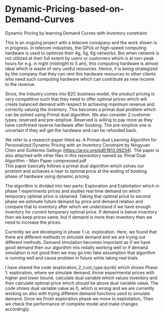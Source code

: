 # Dynamic-Pricing-based-on-Demand-Curves
Dynamic Pricing by learning Demand Curves with Inventory constraint

This is an ongoing project with a telecom comapany and the work shown is in progress. In telecom industries, the GPUs or high-speed computing hardware is used to optimize their 4g, 5g, 6g networks. But when network is not utilized at their full extent by users or customers which is at non-peak hours for e.g. in night (midnight to 5 am), this computing hardware is almost ideal which is waste of very useful resources. Hence, it is being strategized by the company that they can rent this hardware resources to other clients who need such computing hardware which can contribute as new income to the revenue. 


Since, the industry comes into B2C business model, the product pricing is very competitive such that they need to offer optimal prices which will create balanced demand with respect to achieving maximum revenue and correctly valuing the inventory. This becomes a primal dual problem which can be solved using Primal dual algorithm. We also consider 2 customer types: reserved and pre-emptive. Reserved is willing to pay more as they have confirmed reserve hardware after booking. The pre-emptive one is uncertain if they will get the hardware and can be refunded back. 


We refer to a research paper titled as: A Primal-dual Learning Algorithm for Personalized Dynamic Pricing with an Inventory Constraint by Ningyuan Chen and Guillermo Gallego (https://arxiv.org/pdf/1812.09234). The paper is also attached with other files in this reposiotory named as: Pimal Dual Algorithm - Main Paper compressed.pdf  
This paper basically follows a primal dual algorithm which solves our problem and achieves a near to optimal price at the ending of booking phase of hardware using dynamic pricing. 


The algorithm is divided into two parts: Exploration and Exploitation which in phase 1 experiments prices and studies real time demand on which temporary optimal price is obtained. Taking that optimal price to second phase we estimate future demand by price and demand relation and compare that to inventory after which we understand if we have enough inventory for current temporary optimal price. If demand is below inventory then we keep prices same, but if demand is more than inventory then we need to increase the prices.

Currently we are developing in phase 1 i.e. exploration. Here, we found that there are different methods to simulate demand and we are trying out different methods. Demand simulation becomes important as if we have good demand then our algorithm mis re4ally working well or if demand simulation is not good then we may go into fake assumption that algorithm is running well and cause problem in future while taking real trials.


I have shared the code (exploration_2_cust_type.ipynb) which shows Phase 1: exploration, where we simulate demand, throw experimental prices with higher and lower bound, calculate dual variable which values inventory and then calculate optimal price which should be above dual variable value.
The code shows dual variable value as 0, which is wrong and we are currently working on also with trying different demand functions used to simulate demand.
Once we finish exploration phase we move to exploitation, 
Then we check the performance of complete model and make changes accordingly.

